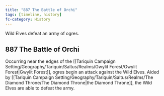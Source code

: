 ```yaml
---
title: "887 The Battle of Orchi"
tags: [timeline, history]
fc-category: History
---
```

<span class='ob-timelines'
	data-date='887-00-00-00'
	data-title='The Battle of Orchi'
	data-class='orange'>Wild Elves defeat an army of ogres.</span>
## 887 The Battle of Orchi
Occurring near the edges of the [[Tariquin Campaign Setting/Geography/Tariquin/Saltus/Realms/Gwylit Forest/Gwylit Forest|Gwylit Forest]], ogres begin an attack against the Wild Elves. Aided by [[Tariquin Campaign Setting/Geography/Tariquin/Saltus/Realms/The Diamond Throne/The Diamond Throne|the Diamond Throne]], the Wild Elves are able to defeat the army.

